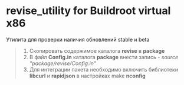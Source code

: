 # revise_utility for Buildroot virtual x86

<p>Утилита для проверки наличия обновлений stable и beta</p>

  >1. Скопировать содержимое каталога <b>revise</b> в <b>package</b>
  >2. В файл <b>Config.in</b> каталога <b>package</b> внести запись -
  ><i>source "package/revise/Config.in"</i>
  >3. Для интеграции пакета необходимо включить библиотеки <b>libcurl</b> и <b>rapidjson</b> в
  >настройках make <b>nconfig</b>
  >
